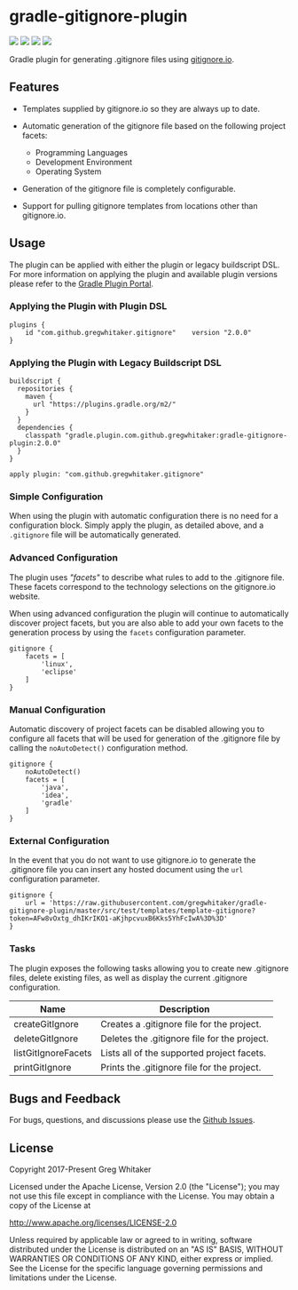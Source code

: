 # gradle-gitignore-plugin
[![][actions img]][actions]
[![][docs img]][docs]
[![][pluginportal img]][pluginportal]
[![][license img]][license]

Gradle plugin for generating .gitignore files using [gitignore.io](http://gitignore.io).

## Features
* Templates supplied by gitignore.io so they are always up to date.

* Automatic generation of the gitignore file based on the following project facets:
    * Programming Languages
    * Development Environment
    * Operating System
        
* Generation of the gitignore file is completely configurable.

* Support for pulling gitignore templates from locations other than gitignore.io.

## Usage
The plugin can be applied with either the plugin or legacy buildscript DSL. For more information on applying the plugin and available plugin versions please refer to the [Gradle Plugin Portal](https://plugins.gradle.org/plugin/com.github.gregwhitaker.gitignore).

### Applying the Plugin with Plugin DSL
```
plugins {
    id "com.github.gregwhitaker.gitignore"    version "2.0.0"
}
```

### Applying the Plugin with Legacy Buildscript DSL
```
buildscript {
  repositories {
    maven {
      url "https://plugins.gradle.org/m2/"
    }
  }
  dependencies {
    classpath "gradle.plugin.com.github.gregwhitaker:gradle-gitignore-plugin:2.0.0"
  }
}

apply plugin: "com.github.gregwhitaker.gitignore"
```

### Simple Configuration
When using the plugin with automatic configuration there is no need for a configuration block.  Simply apply
the plugin, as detailed above, and a `.gitignore` file will be automatically generated.

### Advanced Configuration
The plugin uses *"facets"* to describe what rules to add to the .gitignore file.  These facets correspond to the technology 
selections on the gitignore.io website.

When using advanced configuration the plugin will continue to automatically discover project facets, but you are also able to add 
your own facets to the generation process by using the `facets` configuration parameter.

```$groovy
gitignore {
    facets = [
        'linux',
        'eclipse'
    ]
}   
```

### Manual Configuration
Automatic discovery of project facets can be disabled allowing you to configure all facets that will be used for generation 
of the .gitignore file by calling the `noAutoDetect()` configuration method.

```$groovy
gitignore {
    noAutoDetect()
    facets = [
        'java',
        'idea',
        'gradle'
    ]
}   
```

### External Configuration
In the event that you do not want to use gitignore.io to generate the .gitignore file you can insert any hosted document 
using the `url` configuration parameter.

```$groovy
gitignore {
    url = 'https://raw.githubusercontent.com/gregwhitaker/gradle-gitignore-plugin/master/src/test/templates/template-gitignore?token=AFw8vOxtg_dhIKrIKO1-aKjhpcvuxB6Kks5YhFcIwA%3D%3D'
}   

```

### Tasks
The plugin exposes the following tasks allowing you to create new .gitignore files, delete existing files, as well as display
the current .gitignore configuration.

Name                | Description
--------------------|-----------------------------------------
createGitIgnore     | Creates a .gitignore file for the project.
deleteGitIgnore     | Deletes the .gitignore file for the project.
listGitIgnoreFacets | Lists all of the supported project facets.
printGitIgnore      | Prints the .gitignore file for the project.

## Bugs and Feedback
For bugs, questions, and discussions please use the [Github Issues](https://github.com/gregwhitaker/gradle-gitignore-plugin/issues).

## License
Copyright 2017-Present Greg Whitaker

Licensed under the Apache License, Version 2.0 (the "License");
you may not use this file except in compliance with the License.
You may obtain a copy of the License at

   http://www.apache.org/licenses/LICENSE-2.0

Unless required by applicable law or agreed to in writing, software
distributed under the License is distributed on an "AS IS" BASIS,
WITHOUT WARRANTIES OR CONDITIONS OF ANY KIND, either express or implied.
See the License for the specific language governing permissions and
limitations under the License.

[actions]:https://github.com/gregwhitaker/gradle-gitignore/actions/workflows/gradle-build.yml
[actions img]:https://github.com/gregwhitaker/gradle-gitignore/actions/workflows/gradle-build.yml/badge.svg

[docs]:https://gregwhitaker.github.io/gradle-gitignore/
[docs img]:https://img.shields.io/badge/Documentation-yes-green.svg

[pluginportal]:https://plugins.gradle.org/plugin/com.github.gregwhitaker.gitignore
[pluginportal img]:https://img.shields.io/badge/Gradle%20Plugin%20Portal-v2.0.0-blue.svg

[license]:LICENSE
[license img]:https://img.shields.io/badge/License-Apache%202-blue.svg
